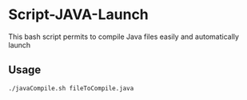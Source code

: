 # Script-JAVA-Launch
This bash script permits to compile Java files easily and automatically launch

## Usage
```
./javaCompile.sh fileToCompile.java
```